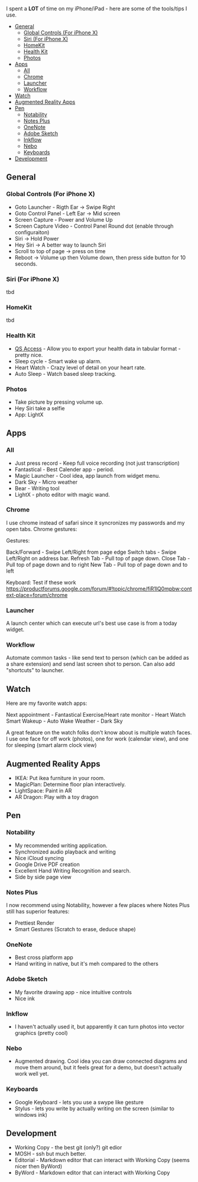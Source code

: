 I spent a **LOT** of time on my iPhone/iPad - here are some of the tools/tips I use.

<!-- vim-markdown-toc GFM -->

- [General](#general)
  - [Global Controls (For iPhone X)](<#global-controls-(for-iphone-x)>)
  - [Siri (For iPhone X)](<#siri-(for-iphone-x)>)
  - [HomeKit](#homekit)
  - [Health Kit](#health-kit)
  - [Photos](#photos)
- [Apps](#apps)
  - [All](#all)
  - [Chrome](#chrome)
  - [Launcher](#launcher)
  - [Workflow](#workflow)
- [Watch](#watch)
- [Augmented Reality Apps](#augmented-reality-apps)
- [Pen](#pen)
  - [Notability](#notability)
  - [Notes Plus](#notes-plus)
  - [OneNote](#onenote)
  - [Adobe Sketch](#adobe-sketch)
  - [Inkflow](#inkflow)
  - [Nebo](#nebo)
  - [Keyboards](#keyboards)
- [Development](#development)

<!-- vim-markdown-toc -->

## General

### Global Controls (For iPhone X)

- Goto Launcher - Rigth Ear -> Swipe Right
- Goto Control Panel - Left Ear -> Mid screen
- Screen Capture - Power and Volume Up
- Screen Capture Video - Control Panel Round dot (enable through configuraiton)
- Siri -> Hold Power
- Hey Siri -> A better way to launch Siri
- Scroll to top of page -> press on time
- Reboot -> Volume up then Volume down, then press side button for 10 seconds.

### Siri (For iPhone X)

tbd

### HomeKit

tbd

### Health Kit

- [QS Access](https://itunes.apple.com/us/app/qs-access/id920297614?mt=8) - Allow you to export your health data in tabular format - pretty nice.
- Sleep cycle - Smart wake up alarm.
- Heart Watch - Crazy level of detail on your heart rate.
- Auto Sleep - Watch based sleep tracking.

### Photos

- Take picture by pressing volume up.
- Hey Siri take a selfie
- App: LightX

## Apps

### All

- Just press record - Keep full voice recording (not just transcription)
- Fantastical - Best Calender app - period.
- Magic Launcher - Cool idea, app launch from widget menu.
- Dark Sky - Micro weather
- Bear - Writing tool
- LightX - photo editor with magic wand.

### Chrome

I use chrome instead of safari since it syncronizes my passwords and my open tabs. Chrome gestures:

Gestures:

Back/Forward - Swipe Left/Right from page edge
Switch tabs - Swipe Left/Right on address bar.
Refresh Tab - Pull top of page down.
Close Tab - Pull top of page down and to right
New Tab - Pull top of page down and to left

Keyboard: Test if these work
https://productforums.google.com/forum/#!topic/chrome/fiR1lQ0mpbw;context-place=forum/chrome

### Launcher

A launch center which can execute url's best use case is from a today widget.

### Workflow

Automate common tasks - like send text to person (which can be added as a share extension) and send last screen shot to person. Can also add "shortcuts" to launcher.

## Watch

Here are my favorite watch apps:

Next appointment - Fantastical
Exercise/Heart rate monitor - Heart Watch
Smart Wakeup - Auto Wake
Weather - Dark Sky

A great feature on the watch folks don't know about is multiple watch faces. I use one face for off work (photos), one for work (calendar view), and one for sleeping (smart alarm clock view)

## Augmented Reality Apps

- IKEA: Put ikea furniture in your room.
- MagicPlan: Determine floor plan interactively.
- LightSpace: Paint in AR
- AR Dragon: Play with a toy dragon

## Pen

### Notability

- My recommended writing application.
- Synchronized audio playback and writing
- Nice iCloud syncing
- Google Drive PDF creation
- Excellent Hand Writing Recognition and search.
- Side by side page view

### Notes Plus

I now recommend using Notability, however a few places where Notes Plus still has superior features:

- Prettiest Render
- Smart Gestures (Scratch to erase, deduce shape)

### OneNote

- Best cross platform app
- Hand writing in native, but it's meh compared to the others

### Adobe Sketch

- My favorite drawing app - nice intuitive controls
- Nice ink

### Inkflow

- I haven't actually used it, but apparently it can turn photos into vector graphics (pretty cool)

### Nebo

- Augmented drawing. Cool idea you can draw connected diagrams and move them around, but it feels great for a demo, but doesn’t actually work well yet.

### Keyboards

- Google Keyboard - lets you use a swype like gesture
- Stylus - lets you write by actually writing on the screen (similar to windows ink)

## Development

- Working Copy - the best git (only?) git edior
- MOSH - ssh but much better.
- Editorial - Markdown editor that can interact with Working Copy (seems nicer then ByWord)
- ByWord - Markdown editor that can interact with Working Copy
